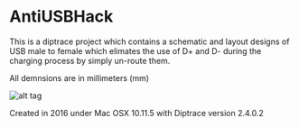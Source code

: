 # AntiUSBHack

This is a diptrace project which contains a schematic and layout designs of USB male to female which elimates the use of D+ and D- during the charging process by simply un-route them.

All demnsions are in millimeters (mm)

![alt tag](http://i.imgur.com/6yeEZZM.png)

Created in 2016 under Mac OSX 10.11.5 with Diptrace version 2.4.0.2 



